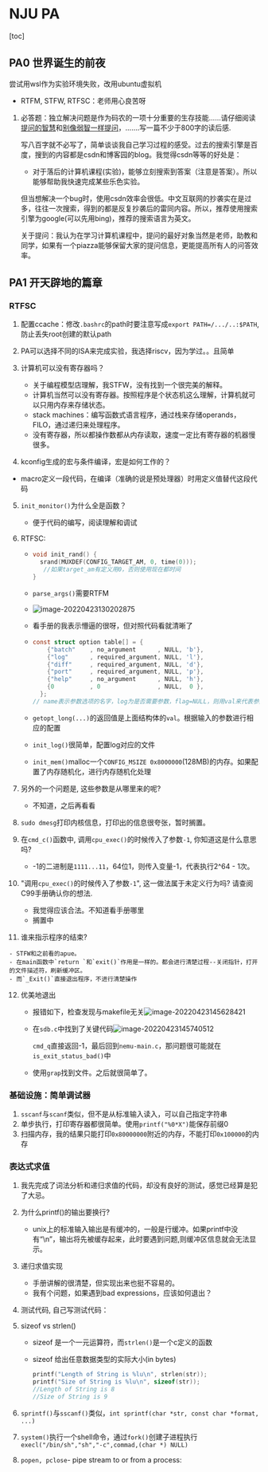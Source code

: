 # NJU PA

[toc]

## PA0 世界诞生的前夜

尝试用wsl作为实验环境失败，改用ubuntu虚拟机

- RTFM, STFW, RTFSC：老师用心良苦呀

1. 必答题：独立解决问题是作为码农的一项十分重要的生存技能......请仔细阅读[提问的智慧](https://github.com/ryanhanwu/How-To-Ask-Questions-The-Smart-Way/blob/master/README-zh_CN.md)和[别像弱智一样提问](https://github.com/tangx/Stop-Ask-Questions-The-Stupid-Ways/blob/master/README.md)，.......写一篇不少于800字的读后感.

   写八百字就不必写了，简单谈谈我自己学习过程的感受。过去的搜索引擎是百度，搜到的内容都是csdn和博客园的blog。我觉得csdn等等的好处是：

   - 对于落后的计算机课程(实验)，能够立刻搜索到答案（注意是答案）。所以能够帮助我快速完成某些乐色实验。

   但当想解决一个bug时，使用csdn效率会很低。中文互联网的抄袭实在是过多，往往一次搜索，得到的都是反复抄袭后的雷同内容。所以，推荐使用搜索引擎为google(可以先用bing)，推荐的搜索语言为英文。

   关于提问：我认为在学习计算机课程中，提问的最好对象当然是老师，助教和同学，如果有一个piazza能够保留大家的提问信息，更能提高所有人的问答效率。

## PA1 开天辟地的篇章

### RTFSC

1. 配置ccache：修改`.bashrc`的path时要注意写成`export PATH=/.../..:$PATH`,防止丢失root创建的默认path

2. PA可以选择不同的ISA来完成实验，我选择riscv，因为学过。。且简单

3. 计算机可以没有寄存器吗？

   - 关于编程模型店理解，我STFW，没有找到一个很完美的解释。
   - 计算机当然可以没有寄存器。按照程序是个状态机这么理解，计算机就可以只用内存来存储状态。
   - stack machines：编写函数式语言程序，通过栈来存储operands，FILO，通过递归来处理程序。
   - 没有寄存器，所以都操作数都从内存读取，速度一定比有寄存器的机器慢很多。

4.  kconfig生成的宏与条件编译，宏是如何工作的？

   - macro定义一段代码，在编译（准确的说是预处理器）时用定义值替代这段代码

5. `init_monitor()`为什么全是函数？

   - 便于代码的编写，阅读理解和调试

6. RTFSC:

   - ```c
     void init_rand() {
       srand(MUXDEF(CONFIG_TARGET_AM, 0, time(0)));
     	//如果target_am有定义用0，否则使用现在都时间
     }
     ```

   - `parse_args()`需要RTFM

   - ![image-20220423130202875](https://cdn.jsdelivr.net/gh/RamezesDong/Pictures-for-Markdown@main/img/image-20220423130202875.png)

   - 看手册的我表示懵逼的很呀，但对照代码看就清晰了

   - ```c
     const struct option table[] = {
         {"batch"    , no_argument      , NULL, 'b'},
         {"log"      , required_argument, NULL, 'l'},
         {"diff"     , required_argument, NULL, 'd'},
         {"port"     , required_argument, NULL, 'p'},
         {"help"     , no_argument      , NULL, 'h'},
         {0          , 0                , NULL,  0 },
       };
     // name表示参数选项的名字，log为是否需要参数，flag=NULL，则用val来代表参数选项的名字，实验代码用来字母简称
     ```

   - `getopt_long(...)`的返回值是上面结构体的`val`。根据输入的参数进行相应的配置

   - `init_log()`很简单，配置log对应的文件

   - `init_mem()`malloc一个`CONFIG_MSIZE 0x8000000`(128MB)的内存。如果配置了内存随机化，进行内存随机化处理

7. 另外的一个问题是, 这些参数是从哪里来的呢?

   - 不知道，之后再看看

8. `sudo dmesg`打印内核信息，打印出的信息很夸张，暂时搁置。

9. 在`cmd_c()`函数中, 调用`cpu_exec()`的时候传入了参数`-1`, 你知道这是什么意思吗?

   - -1的二进制是`1111...11`，64位1，则传入变量-1，代表执行2^64 - 1次。

10. "调用`cpu_exec()`的时候传入了参数`-1`", 这一做法属于未定义行为吗? 请查阅C99手册确认你的想法.

    - 我觉得应该合法。不知道看手册哪里
    - 搁置中

11.  谁来指示程序的结束?

    - STFW和之前看的apue。
    - 在main函数中`return `和`exit()`作用是一样的。都会进行清楚过程--关闭指针，打开的文件描述符，刷新缓冲区。
    - 而`_Exit()`直接退出程序，不进行清楚操作

12. 优美地退出

    - 报错如下，检查发现与makefile无关![image-20220423145628421](https://cdn.jsdelivr.net/gh/RamezesDong/Pictures-for-Markdown@main/img/image-20220423145628421.png)

    - 在`sdb.c`中找到了关键代码![image-20220423145740512](https://cdn.jsdelivr.net/gh/RamezesDong/Pictures-for-Markdown@main/img/image-20220423145740512.png)

      `cmd_q`直接返回-1，最后回到`nemu-main.c`，那问题很可能就在`is_exit_status_bad()`中

    - 使用`grap`找到文件。之后就很简单了。

### 基础设施：简单调试器

1. `sscanf`与`scanf`类似，但不是从标准输入读入，可以自己指定字符串
2. 单步执行，打印寄存器都很简单。使用`printf("%0*X")`能保存前缀0
3. 扫描内存，我的结果只能打印`0x80000000`附近的内存，不能打印`0x100000`的内存

### 表达式求值

1. 我先完成了词法分析和递归求值的代码，却没有良好的测试，感觉已经算是犯了大忌。

2. 为什么printf()的输出要换行?

   - unix上的标准输入输出是有缓冲的，一般是行缓冲。如果printf中没有“\n”，输出将先被缓存起来，此时要遇到问题,则缓冲区信息就会无法显示。

3. 递归求值实现

   - 手册讲解的很清楚，但实现出来也挺不容易的。
   - 我有个问题，如果遇到bad expressions，应该如何退出？

4. 测试代码, 自己写测试代码：

5. sizeof vs strlen()

   - sizeof 是一个一元运算符，而`strlen()`是一个c定义的函数

   - sizeof 给出任意数据类型的实际大小(in bytes)

     ```c
     printf("Length of String is %lu\n", strlen(str));
     printf("Size of String is %lu\n", sizeof(str));
     //Length of String is 8
     //Size of String is 9
     ```

6. `sprintf()`与`sscanf()`类似，`int sprintf(char *str, const char *format, ...)`
7. `system()`执行一个shell命令，通过`fork()`创建子进程执行`execl("/bin/sh","sh","-c",commad,(char *) NULL)`
8. `popen, pclose`- pipe stream to or from a process: 

